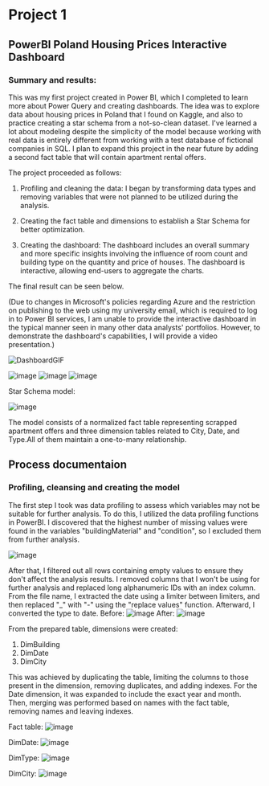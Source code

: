 # Project 1
## PowerBI Poland Housing Prices Interactive Dashboard

### Summary and results:

This was my first project created in Power BI, which I completed to learn more about Power Query and creating dashboards. The idea was to explore data about housing prices in Poland that I found on Kaggle, and also to practice creating a star schema from a not-so-clean dataset. I've learned a lot about modeling despite the simplicity of the model because working with real data is entirely different from working with a test database of fictional companies in SQL. 
I plan to expand this project in the near future by adding a second fact table that will contain apartment rental offers. 

The project proceeded as follows:

1. Profiling and cleaning the data: I began by transforming data types and removing variables that were not planned to be utilized during the analysis.

2. Creating the fact table and dimensions to establish a Star Schema for better optimization.

3. Creating the dashboard: The dashboard includes an overall summary and more specific insights involving the influence of room count and building type on the quantity and price of houses. The dashboard is interactive, allowing end-users to aggregate the charts.

The final result can be seen below.

(Due to changes in Microsoft's policies regarding Azure and the restriction on publishing to the web using my university email, which is required to log in to Power BI services, I am unable to provide the interactive dashboard in the typical manner seen in many other data analysts' portfolios. However, to demonstrate the dashboard's capabilities, I will provide a video presentation.) 


![DashboardGIF](https://github.com/nor0509/portfolio/assets/167141010/bf3557cd-3753-4054-bcc4-cad60230aecf)


![image](https://github.com/nor0509/portfolio/assets/167141010/3612e167-84cd-4997-91e4-479537b26055)
![image](https://github.com/nor0509/portfolio/assets/167141010/d519a655-353b-4014-b2cf-ac20225ee5bc)
![image](https://github.com/nor0509/portfolio/assets/167141010/37e16ace-f72e-4740-a57a-9749674e8902)

Star Schema model:

![image](https://github.com/nor0509/portfolio/assets/167141010/945e06e5-c05c-444a-8697-73572cc5bfa1)

The model consists of a normalized fact table representing scrapped apartment offers and three dimension tables related to City, Date, and Type.All of them maintain a one-to-many relationship.

## Process documentaion

### Profiling, cleansing and creating the model

The first step I took was data profiling to assess which variables may not be suitable for further analysis. To do this, I utilized the data profiling functions in PowerBI. I discovered that the highest number of missing values were found in the variables "buildingMaterial" and "condition", so I excluded them from further analysis.

![image](https://github.com/nor0509/portfolio/assets/167141010/136f4469-cc3e-447f-a20b-04e473c4b461)

After that, I filtered out all rows containing empty values to ensure they don't affect the analysis results. 
I removed columns that I won't be using for further analysis and replaced long alphanumeric IDs with an index column. 
From the file name, I extracted the date using a limiter between limiters, and then replaced "_" with "-" using the 
"replace values" function. Afterward, I converted the type to date.
Before:
![image](https://github.com/nor0509/portfolio/assets/167141010/a83e5b77-16d9-42be-8df1-6c9e4a2dacd4)
After:
![image](https://github.com/nor0509/portfolio/assets/167141010/ef5d2256-c832-4c21-9789-3ca7bfde37a4)

From the prepared table, dimensions were created:
1. DimBuilding
2. DimDate
3. DimCity
   
This was achieved by duplicating the table, limiting the columns to those present in the dimension, removing duplicates, and adding indexes. For the Date dimension, it was expanded to include the exact year and month. Then, merging was performed based on names with the fact table, removing names and leaving indexes.

Fact table:
![image](https://github.com/nor0509/portfolio/assets/167141010/d802cbab-b4c7-494e-ab39-71105b9f0132)

DimDate:
![image](https://github.com/nor0509/portfolio/assets/167141010/e1d23efc-f7b5-4a12-9bdf-82a20ca67f89)

DimType:
![image](https://github.com/nor0509/portfolio/assets/167141010/73d0306a-44c4-4b24-90b0-453690f98354)

DimCity:
![image](https://github.com/nor0509/portfolio/assets/167141010/80b690e1-10af-4636-b941-f2df660f8b28)
